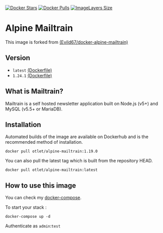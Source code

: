 [![Docker Stars](https://img.shields.io/docker/stars/otlet/docker-alpine-mailtrain.svg?style=flat-square)](https://hub.docker.com/r/otlet/docker-alpine-mailtrain/)
[![Docker Pulls](https://img.shields.io/docker/pulls/otlet/docker-alpine-mailtrain.svg?style=flat-square)](https://hub.docker.com/r/otlet/docker-alpine-mailtrain/)
[![ImageLayers Size](https://img.shields.io/imagelayers/image-size/otlet/docker-alpine-mailtrain/latest.svg?style=flat-square)](https://hub.docker.com/r/otlet/docker-alpine-mailtrain/)

# Alpine Mailtrain

This image is forked from [(Evild67/docker-alpine-mailtrain)](https://github.com/Evild67/docker-alpine-mailtrain/)

## Version

- `latest` [(Dockerfile)](https://github.com/otlet/docker-alpine-mailtrain/blob/master/Dockerfile)
- `1.24.1` [(Dockerfile)](https://github.com/otlet/docker-alpine-mailtrain/blob/6dce80f66b868904fe4c579f3314223cd4c3f81c/Dockerfile)

## What is Mailtrain?

Mailtrain is a self hosted newsletter application built on Node.js (v5+) and MySQL (v5.5+ or MariaDB).

## Installation
Automated builds of the image are available on Dockerhub and is the recommended method of installation.
```
docker pull otlet/alpine-mailtrain:1.19.0
```
You can also pull the latest tag which is built from the repository HEAD.
```
docker pull otlet/alpine-mailtrain:latest
```

## How to use this image
You can check my [docker-compose](https://github.com/otlet/docker-alpine-mailtrain/blob/master/docker-compose.yml).

To start your stack :
```
docker-compose up -d
```

Authenticate as ```admin```:```test```
